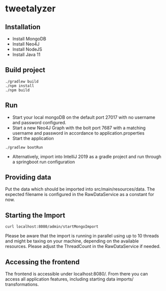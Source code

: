 # tweetalyzer

## Installation

* Install MongoDB
* Install Neo4J
* Install NodeJS
* Install Java 11

## Build project

```
./gradlew build
./npm install
./npm build
```

## Run

* Start your local mongoDB on the default port 27017 with no username and password configured.
* Start a new Neo4J Graph with the bolt port 7687 with a matching username and password in accordance to application.properties
* Start the application

```
./gradlew bootRun
```

* Alternatively, import into IntelliJ 2019 as a gradle project and run through a springboot run configuration

## Providing data
Put the data which should be imported into src/main/resources/data. The expected filename is configured in the RawDataService as a constant for now.

## Starting the Import

```
curl localhost:8080/admin/startMongoImport
```

Please be aware that the import is running in parallel using up to 10 threads and might be taxing on your machine, depending on the available resources. Please adjust the ThreadCount in the RawDataService if needed.

## Accessing the frontend
The frontend is accessible under localhost:8080/. From there you can access all application features, including starting data imports/ transformations.
